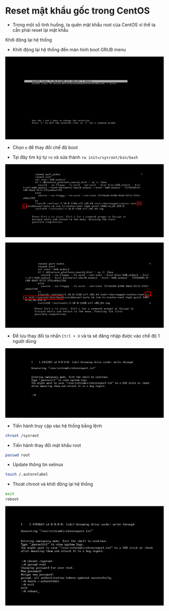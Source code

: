 # Reset mật khẩu gốc trong CentOS
- Trong một số tình huống, ta quên mật khẩu root của CentOS vì thể ta cần phải reset lại mật khẩu

Khởi động lại hệ thống 
- Khởi động lại hệ thống đến màn hình boot GRUB menu

![](./images/centos7-10.png)

- Chọn `e` để thay đổi chế độ boot

- Tại đây tìm ký tự `ro` và sửa thành `rw init=/sysroot/bin/bash`

![](./images/centos7-11.png)

![](./images/centos7-12.png)

- Để lưu thay đổi ta nhấn `Ctrl + X` và ta sẽ đăng nhập được vào chế độ 1 người dùng 

![](./images/centos7-13.png)

- Tiến hành truy cập vào hệ thống bằng lệnh 
```sh
chroot /sysroot
```

- Tiến hành thay đổi mật khẩu root
```sh
passwd root
```

- Update thông tin selinux
```sh
touch /.autorelabel
```

- Thoát chroot và khởi động lại hệ thống
```sh
exit
reboot
```

![](./images/centos7-14.png)

